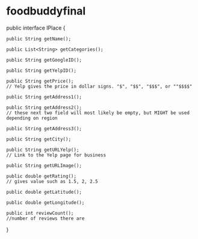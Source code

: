 # foodbuddyfinal


public interface IPlace {

    public String getName();

    public List<String> getCategories();

    public String getGoogleID();

    public String getYelpID();

    public String getPrice();
    // Yelp gives the price in dollar signs. "$", "$$", "$$$", or ""$$$$"

    public String getAddress1();

    public String getAddress2();
    // these next two field will most likely be empty, but MIGHT be used depending on region

    public String getAddress3();

    public String getCity();

    public String getURLYelp();
    // Link to the Yelp page for business

    public String getURLImage();

    public double getRating();
    // gives value such as 1.5, 2, 2.5

    public double getLatitude();

    public double getLongitude();

    public int reviewCount();
    //number of reviews there are
}
